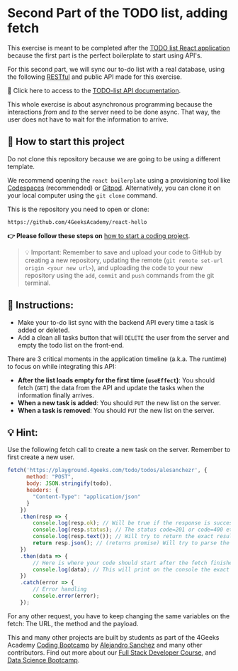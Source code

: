 <!-- hide -->
# Second Part of the TODO list, adding fetch
<!-- endhide -->

This exercise is meant to be completed after the [TODO list React application](https://4geeks.com/interactive-coding-tutorial/todo-list) because the first part is the perfect boilerplate to start using API's.

For this second part, we will sync our to-do list with a real database, using the following [RESTful](https://4geeks.com/lesson/understanding-rest-apis) and public API made for this exercise.

🔗 Click here to access to the [TODO-list API documentation](https://playground.4geeks.com/todo/docs).

This whole exercise is about asynchronous programming because the interactions *from* and *to* the server need to be done async. That way, the user does not have to wait for the information to arrive.

<onlyfor saas="false" withBanner="false">
      
## 🌱 How to start this project

Do not clone this repository because we are going to be using a different template.

We recommend opening the `react boilerplate` using a provisioning tool like [Codespaces](https://4geeks.com/lesson/what-is-github-codespaces) (recommended) or [Gitpod](https://4geeks.com/lesson/how-to-use-gitpod). Alternatively, you can clone it on your local computer using the `git clone` command.

This is the repository you need to open or clone:

```text
https://github.com/4GeeksAcademy/react-hello
```

**👉 Please follow these steps on** [how to start a coding project](https://4geeks.com/lesson/how-to-start-a-project).

> 💡 Important: Remember to save and upload your code to GitHub by creating a new repository, updating the remote (`git remote set-url origin <your new url>`), and uploading the code to your new repository using the `add`, `commit` and `push` commands from the git terminal.

</onlyfor>

## 📝 Instructions:

- Make your to-do list sync with the backend API every time a task is added or deleted.
- Add a clean all tasks button that will `DELETE` the user from the server and empty the todo list on the front-end.

There are 3 critical moments in the application timeline (a.k.a. The runtime) to focus on while integrating this API:
- **After the list loads empty for the first time (`useEffect`)**: You should fetch (`GET`) the data from the API and update the tasks when the information finally arrives.
- **When a new task is added**: You should `PUT` the new list on the server.
- **When a task is removed**: You should `PUT` the new list on the server.

## 💡 Hint:

Use the following fetch call to create a new task on the server. Remember to first create a new user. 

```js
fetch('https://playground.4geeks.com/todo/todos/alesanchezr', {
      method: "POST",
      body: JSON.stringify(todo),
      headers: {
        "Content-Type": "application/json"
      }
    })
    .then(resp => {
        console.log(resp.ok); // Will be true if the response is successful
        console.log(resp.status); // The status code=201 or code=400 etc.
        console.log(resp.text()); // Will try to return the exact result as a string
        return resp.json(); // (returns promise) Will try to parse the result as JSON and return a promise that you can .then for results
    })
    .then(data => {
        // Here is where your code should start after the fetch finishes
        console.log(data); // This will print on the console the exact object received from the server
    })
    .catch(error => {
        // Error handling
        console.error(error);
    });
```

For any other request, you have to keep changing the same variables on the fetch: The URL, the method and the payload.

This and many other projects are built by students as part of the 4Geeks Academy [Coding Bootcamp](https://4geeksacademy.com/us/coding-bootcamp) by [Alejandro Sanchez](https://twitter.com/alesanchezr) and many other contributors. Find out more about our [Full Stack Developer Course](https://4geeksacademy.com/us/coding-bootcamps/part-time-full-stack-developer), and [Data Science Bootcamp](https://4geeksacademy.com/us/coding-bootcamps/datascience-machine-learning).
